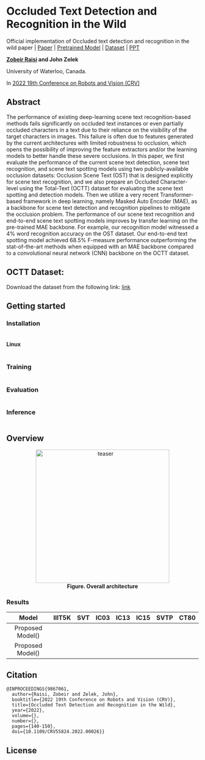 # Occluded Text Detection and Recognition in the Wild


Official implementation of Occluded text detection and recognition in the wild paper | [Paper](https://ieeexplore.ieee.org/abstract/document/9867061/) | [Pretrained Model]() | [Dataset](https://www.dropbox.com/scl/fi/vgool6x0wx2pcbp0czc9n/OCTT.zip?rlkey=wv1vlndavxm8k2ion1c70iuhq&dl=0) | [PPT]()

**[Zobeir Raisi](https://github.com/zobeirraisi) and John Zelek**

University of Waterloo, Canada.

In [2022 19th Conference on Robots and Vision (CRV)](https://www.computerrobotvision.org/)

## Abstract

The performance of existing deep-learning scene text recognition-based methods fails significantly on occluded text instances or even partially occluded characters in a text due to their reliance on the visibility of the target characters in images. This failure is often due to features generated by the current architectures with limited robustness to occlusion, which opens the possibility of improving the feature extractors and/or the learning models to better handle these severe occlusions. In this paper, we first evaluate the performance of the current scene text detection, scene text recognition, and scene text spotting models using two publicly-available occlusion datasets: Occlusion Scene Text (OST) that is designed explicitly for scene text recognition, and we also prepare an Occluded Character-level using the Total-Text (OCTT) dataset for evaluating the scene text spotting and detection models. Then we utilize a very recent Transformer-based framework in deep learning, namely Masked Auto Encoder (MAE), as a backbone for scene text detection and recognition pipelines to mitigate the occlusion problem. The performance of our scene text recognition and end-to-end scene text spotting models improves by transfer learning on the pre-trained MAE backbone. For example, our recognition model witnessed a 4% word recognition accuracy on the OST dataset. Our end-to-end text spotting model achieved 68.5% F-measure performance outperforming the stat-of-the-art methods when equipped with an MAE backbone compared to a convolutional neural network (CNN) backbone on the OCTT dataset.



## OCTT Dataset:

Download the dataset from the following link:
[link](https://url.au.m.mimecastprotect.com/s/7sALCBNq2xF7E969ntzfkC2Uj-v?domain=dropbox.com)

## Getting started
### Installation
```

```

#### Linux
```
```

### Training
```
```
### Evaluation
```
```
### Inference
```
```

## Overview
<p align="center">
  <img width="350" alt="teaser" src="./figs/architecture.png">
  <br>
  <b>Figure. Overall architecture</b>
</p>

### Results

| Model | IIIT5K | SVT | IC03 | IC13 | IC15 | SVTP | CT80 |
|:-----:|:------:|:---:|:----:|:----:|:----:|:----:|:----:|
| Proposed Model() | |  |  |  |  |  |  |
| Proposed Model() |  |  |  |  |  |  |  |

## Citation
```
@INPROCEEDINGS{9867061,
  author={Raisi, Zobeir and Zelek, John},
  booktitle={2022 19th Conference on Robots and Vision (CRV)}, 
  title={Occluded Text Detection and Recognition in the Wild}, 
  year={2022},
  volume={},
  number={},
  pages={140-150},
  doi={10.1109/CRV55824.2022.00026}}
```

## License
```

```
